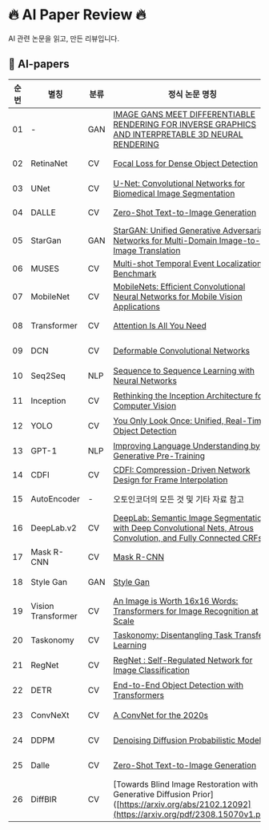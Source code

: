 
# 🔥 AI Paper Review 🔥
AI 관련 논문을 읽고, 만든 리뷰입니다.

## 📖 AI-papers
|순번|별칭|분류|정식 논문 명칭|날짜|비고|
|-----|-----|-----|-----------|---|---|
| 01 | - | GAN | [IMAGE GANS MEET DIFFERENTIABLE RENDERING FOR INVERSE GRAPHICS AND INTERPRETABLE 3D NEURAL RENDERING](https://arxiv.org/abs/2010.09125) | 2022.04 | 딥러닝 Class |
| 02 | RetinaNet | CV | [Focal Loss for Dense Object Detection](https://arxiv.org/abs/1708.02002)| 2022.07 | X:AI 2기 Basic |
| 03 | UNet | CV | [U-Net: Convolutional Networks for Biomedical Image Segmentation](https://arxiv.org/abs/1505.04597) | 2022.07 | X:AI 2기 Basic |
| 04 | DALLE | CV | [Zero-Shot Text-to-Image Generation](https://arxiv.org/abs/2102.12092) | 2022.08 | D&A Conference |
| 05 | StarGan | GAN | [StarGAN: Unified Generative Adversarial Networks for Multi-Domain Image-to-Image Translation](https://arxiv.org/abs/1711.09020) | 2022.08 | D&A Conference |
| 06 | MUSES | CV | [Multi-shot Temporal Event Localization: a Benchmark](https://arxiv.org/abs/2012.09434) | 2023.01 | 학부연구생 |
| 07 | MobileNet | CV | [MobileNets: Efficient Convolutional Neural Networks for Mobile Vision Applications](https://arxiv.org/abs/1704.04861) | 2023.03 | X:AI 4기 Basic |
| 08 | Transformer | CV | [Attention Is All You Need](https://arxiv.org/abs/1706.03762) | 2023.03 | X:AI 4기 Basic |
| 09 | DCN | CV | [Deformable Convolutional Networks](https://arxiv.org/abs/1703.06211) | 2023.03 | X:AI 4기 Basic |
| 10 | Seq2Seq | NLP | [Sequence to Sequence Learning with Neural Networks](https://arxiv.org/abs/1409.3215) | 2023.03 | X:AI 4기 Basic |
| 11 | Inception | CV | [Rethinking the Inception Architecture for Computer Vision](https://arxiv.org/abs/1512.00567) | 2023.03 | X:AI 4기 Basic |
| 12 | YOLO | CV | [You Only Look Once: Unified, Real-Time Object Detection](https://arxiv.org/abs/1506.02640) | 2023.04 | X:AI 4기 Basic |
| 13 | GPT-1 | NLP | [Improving Language Understanding by Generative Pre-Training](https://s3-us-west-2.amazonaws.com/openai-assets/research-covers/language-unsupervised/language_understanding_paper.pdf) | 2023.04 | X:AI 4기 Basic |
| 14 | CDFI | CV | [CDFI: Compression-Driven Network Design for Frame Interpolation](https://arxiv.org/abs/2103.10559) | 2023.04 | Capstone class |
| 15 | AutoEncoder | - | 오토인코더의 모든 것 및 기타 자료 참고 | 2023.04 | X:AI 4기 Basic |
| 16 | DeepLab.v2 | CV | [DeepLab: Semantic Image Segmentation with Deep Convolutional Nets, Atrous Convolution, and Fully Connected CRFs](https://arxiv.org/abs/1606.00915) | 2023.05 | X:AI 4기 Basic |
| 17 | Mask R-CNN | CV | [Mask R-CNN](https://arxiv.org/abs/1703.06870) | 2023.05 | X:AI 4기 Basic |
| 18 | Style Gan | GAN | [Style Gan](https://arxiv.org/abs/1812.04948) | 2023.05 | X:AI 4기 Basic |
| 19 | Vision Transformer | CV | [An Image is Worth 16x16 Words: Transformers for Image Recognition at Scale](https://arxiv.org/abs/2010.11929) | 2023.07 | X:AI 4기 Adv |
| 20 | Taskonomy | CV | [Taskonomy: Disentangling Task Transfer Learning](https://arxiv.org/abs/1804.08328) | 2023.07 | X:AI 4기 Adv |
| 21 | RegNet | CV | [RegNet : Self-Regulated Network for Image Classification](https://arxiv.org/abs/2101.00590) | 2023.07 | X:AI 4기 Adv |
| 22 | DETR | CV | [End-to-End Object Detection with Transformers](https://arxiv.org/abs/2005.12872) | 2023.08 | X:AI 4기 Adv |
| 23 | ConvNeXt | CV | [A ConvNet for the 2020s](https://arxiv.org/abs/2201.03545) | 2023.08 | X:AI 4기 Adv |
| 24 | DDPM | CV | [Denoising Diffusion Probabilistic Models](https://arxiv.org/abs/2006.11239) | 2023.08 | X:AI 4기 Adv |
| 25 | Dalle | CV | [Zero-Shot Text-to-Image Generation](https://arxiv.org/abs/2102.12092) | 2023.08 | X:AI 4기 Adv |
| 26 | DiffBIR | CV | [Towards Blind Image Restoration with Generative Diffusion Prior]([https://arxiv.org/abs/2102.12092](https://arxiv.org/pdf/2308.15070v1.pdf) | 2023.11 | NextLab 인턴 |
